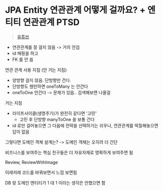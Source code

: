# JPA Entity 연관관계 어떻게 걸까요? + 엔티티 연관관계 PTSD

> [유튜브](https://www.youtube.com/watch?v=vgNHW_nb2mg)

- 연관관계를 잘 걸지 않음 -> 거의 안검
- id 매핑을 하고
- FK 를 안 씀

연관 관계 사용 지침 (안 거는 지침)

- 양방향 걸지 않음. 단방향만 건다.
- 단방향도 웬만하면 oneToMany 는 안건다
- oneToOne 안건다 -> 문제가 있음.. 검색해보면 나올걸

거는 지침

- 라이프사이클(생명주기)가 완전히 같다면 '고민'
  - 고민 후 단방향 manyToOne 을 보통 건다
- id 로만 걸어놓으면 그 다음에 전략을 선택하기는 쉬우나, 연관관계를 떡칠해놓으면 답이 없음

그렇다면 도메인 객체 설계는? -> 도메인 객체는 오히려 더 간단

비즈니스를 보여주는 핵심 친구들은 더 자유자재로 명확하게 보여주면 됨

Review, ReviewWithImage

이래저래 코드를 바꿔보면서 느낌 보면됨

DB 랑 도메인 엔티티가 1 대 1 이라는 생각은 안했으면 함
